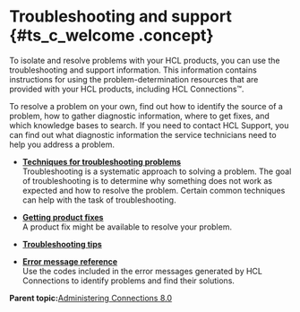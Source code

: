 # Troubleshooting and support {#ts_c_welcome .concept}

To isolate and resolve problems with your HCL products, you can use the troubleshooting and support information. This information contains instructions for using the problem-determination resources that are provided with your HCL products, including HCL Connections™.

To resolve a problem on your own, find out how to identify the source of a problem, how to gather diagnostic information, where to get fixes, and which knowledge bases to search. If you need to contact HCL Support, you can find out what diagnostic information the service technicians need to help you address a problem.

-   **[Techniques for troubleshooting problems](../troubleshoot/ts_c_checklist2.md)**  
Troubleshooting is a systematic approach to solving a problem. The goal of troubleshooting is to determine why something does not work as expected and how to resolve the problem. Certain common techniques can help with the task of troubleshooting.
-   **[Getting product fixes](../troubleshoot/ts_t_fixes.md)**  
A product fix might be available to resolve your problem.
-   **[Troubleshooting tips](../troubleshoot/ts_c_ts_tips_overview.md)**  

-   **[Error message reference](../troubleshoot/c_error_codes.md)**  
Use the codes included in the error messages generated by HCL Connections to identify problems and find their solutions.

**Parent topic:**[Administering Connections 8.0](../welcome/welcome_admin.md)

